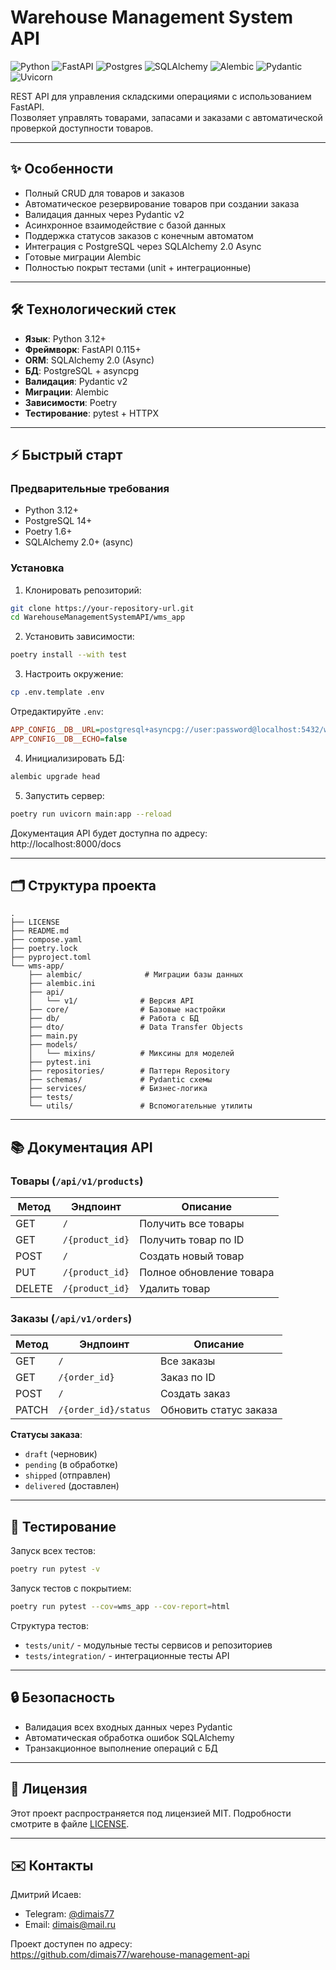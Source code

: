 # Warehouse Management System API

![Python](https://img.shields.io/badge/python-3.12+-blue?style=for-the-badge&logo=python)
![FastAPI](https://img.shields.io/badge/FastAPI-005571?style=for-the-badge&logo=fastapi)
![Postgres](https://img.shields.io/badge/postgres-%23316192.svg?style=for-the-badge&logo=postgresql&logoColor=white)
![SQLAlchemy](https://img.shields.io/badge/SQLAlchemy-blue?style=for-the-badge&logo=sqlalchemy&logoColor=white)
![Alembic](https://img.shields.io/badge/Alembic-orange?style=for-the-badge)
![Pydantic](https://img.shields.io/badge/Pydantic-purple?style=for-the-badge&logo=pydantic&logoColor=white)
![Uvicorn](https://img.shields.io/badge/Uvicorn-green?style=for-the-badge)

REST API для управления складскими операциями с использованием FastAPI.   
Позволяет управлять товарами, запасами и
заказами с автоматической проверкой доступности товаров.

---

## ✨ Особенности

- Полный CRUD для товаров и заказов
- Автоматическое резервирование товаров при создании заказа
- Валидация данных через Pydantic v2
- Асинхронное взаимодействие с базой данных
- Поддержка статусов заказов с конечным автоматом
- Интеграция с PostgreSQL через SQLAlchemy 2.0 Async
- Готовые миграции Alembic
- Полностью покрыт тестами (unit + интеграционные)

---

## 🛠 Технологический стек

- **Язык**: Python 3.12+
- **Фреймворк**: FastAPI 0.115+
- **ORM**: SQLAlchemy 2.0 (Async)
- **БД**: PostgreSQL + asyncpg
- **Валидация**: Pydantic v2
- **Миграции**: Alembic
- **Зависимости**: Poetry
- **Тестирование**: pytest + HTTPX

---

## ⚡ Быстрый старт

### Предварительные требования

- Python 3.12+
- PostgreSQL 14+
- Poetry 1.6+
- SQLAlchemy 2.0+ (async)

### Установка

1. Клонировать репозиторий:

```bash
git clone https://your-repository-url.git
cd WarehouseManagementSystemAPI/wms_app
```

2. Установить зависимости:

```bash
poetry install --with test
```

3. Настроить окружение:

```bash
cp .env.template .env
```

Отредактируйте `.env`:

```ini
APP_CONFIG__DB__URL=postgresql+asyncpg://user:password@localhost:5432/wms_db
APP_CONFIG__DB__ECHO=false
```

4. Инициализировать БД:

```bash
alembic upgrade head
```

5. Запустить сервер:

```bash
poetry run uvicorn main:app --reload
```

Документация API будет доступна по адресу:  
http://localhost:8000/docs

---

## 🗂 Структура проекта

```text
.
├── LICENSE
├── README.md
├── compose.yaml
├── poetry.lock
├── pyproject.toml
└── wms-app/
    ├── alembic/              # Миграции базы данных
    ├── alembic.ini
    ├── api/
    │   └── v1/              # Версия API
    ├── core/                # Базовые настройки
    ├── db/                  # Работа с БД
    ├── dto/                 # Data Transfer Objects
    ├── main.py
    ├── models/
    │   └── mixins/          # Миксины для моделей
    ├── pytest.ini
    ├── repositories/        # Паттерн Repository
    ├── schemas/             # Pydantic схемы
    ├── services/            # Бизнес-логика
    ├── tests/
    └── utils/               # Вспомогательные утилиты
```

---

## 📚 Документация API

### Товары (`/api/v1/products`)

| Метод  | Эндпоинт        | Описание                 |
|--------|-----------------|--------------------------|
| GET    | `/`             | Получить все товары      |
| GET    | `/{product_id}` | Получить товар по ID     |
| POST   | `/`             | Создать новый товар      |
| PUT    | `/{product_id}` | Полное обновление товара |
| DELETE | `/{product_id}` | Удалить товар            |

### Заказы (`/api/v1/orders`)

| Метод | Эндпоинт             | Описание               |
|-------|----------------------|------------------------|
| GET   | `/`                  | Все заказы             |
| GET   | `/{order_id}`        | Заказ по ID            |
| POST  | `/`                  | Создать заказ          |
| PATCH | `/{order_id}/status` | Обновить статус заказа |

**Статусы заказа**:

- `draft` (черновик)
- `pending` (в обработке)
- `shipped` (отправлен)
- `delivered` (доставлен)

---

## 🧪 Тестирование

Запуск всех тестов:

```bash
poetry run pytest -v
```

Запуск тестов с покрытием:

```bash
poetry run pytest --cov=wms_app --cov-report=html
```

Структура тестов:

- `tests/unit/` - модульные тесты сервисов и репозиториев
- `tests/integration/` - интеграционные тесты API

---

## 🔒 Безопасность

- Валидация всех входных данных через Pydantic
- Автоматическая обработка ошибок SQLAlchemy
- Транзакционное выполнение операций с БД

---

## 📄 Лицензия

Этот проект распространяется под лицензией MIT. Подробности смотрите в файле [LICENSE](LICENSE).

---

## ✉️ Контакты

Дмитрий Исаев:

- Telegram: [@dimais77](https://t.me/dimais77)
- Email: [dimais@mail.ru](mailto:dimais@mail.ru)

Проект доступен по адресу:  
https://github.com/dimais77/warehouse-management-api

```